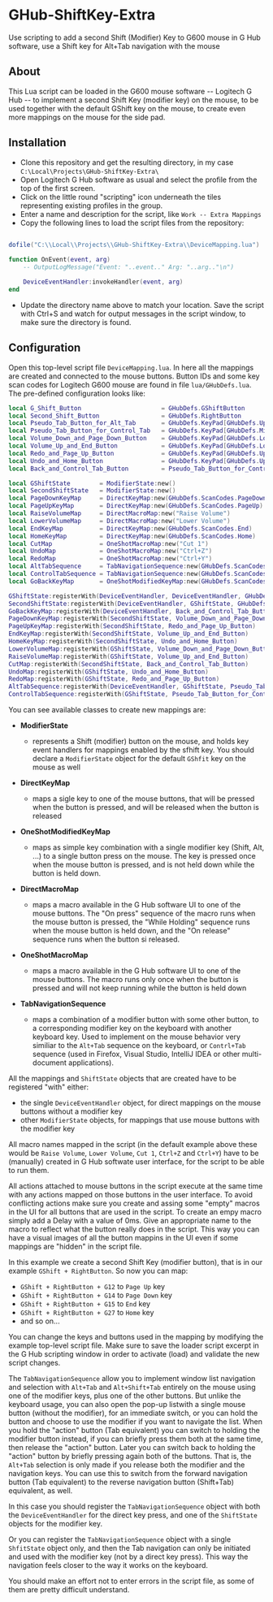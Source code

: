 # GHub-ShiftKey-Extra
 Use scripting to add a second Shift (Modifier) Key to G600 mouse in G Hub software, use a Shift key for Alt+Tab navigation with the mouse

## About
 This Lua script can be loaded in the G600 mouse software -- Logitech G Hub -- to implement a second Shift Key (modifier key) on the mouse, to be used together with the default GShift key on the mouse, to create even more mappings on the mouse for the side pad.

## Installation
 - Clone this repository and get the resulting directory, in my case `C:\Local\Projects\GHub-ShiftKey-Extra\`
 - Open Logitech G Hub software as usual and select the profile from the top of the first screen.
 - Click on the little round "scripting" icon underneath the tiles representing existing profiles in the group.
 - Enter a name and description for the script, like `Work -- Extra Mappings`
 - Copy the following lines to load the script files from the repository:
```lua
        
dofile("C:\\Local\\Projects\\GHub-ShiftKey-Extra\\DeviceMapping.lua")

function OnEvent(event, arg)
    -- OutputLogMessage("Event: "..event.." Arg: "..arg.."\n")

    DeviceEventHandler:invokeHandler(event, arg)
end

```
 - Update the directory name above to match your location. Save the script with Ctrl+S and watch for output messages in the script window, to make sure the directory is found.

## Configuration
Open this top-level script file `DeviceMapping.lua`. In here all the mappings are created and connected to the mouse buttons. Button IDs and some key scan codes for Logitech G600 mouse are found in file `lua/GHubDefs.lua`. The pre-defined configuration looks like:

```lua
local G_Shift_Button                      = GHubDefs.GShiftButton
local Second_Shift_Button                 = GHubDefs.RightButton
local Pseudo_Tab_Button_for_Alt_Tab       = GHubDefs.KeyPad[GHubDefs.UpperRow ][GHubDefs.BackColumn]
local Pseudo_Tab_Button_for_Control_Tab   = GHubDefs.KeyPad[GHubDefs.MiddleRow][GHubDefs.MiddleFrontColumn]
local Volume_Down_and_Page_Down_Button    = GHubDefs.KeyPad[GHubDefs.LowerRow ][GHubDefs.MiddleFrontColumn]
local Volume_Up_and_End_Button            = GHubDefs.KeyPad[GHubDefs.LowerRow ][GHubDefs.MiddleBackColumn]
local Redo_and_Page_Up_Button             = GHubDefs.KeyPad[GHubDefs.UpperRow ][GHubDefs.MiddleFrontColumn]
local Undo_and_Home_Button                = GHubDefs.KeyPad[GHubDefs.UpperRow ][GHubDefs.MiddleBackColumn]
local Back_and_Control_Tab_Button         = Pseudo_Tab_Button_for_Control_Tab

local GShiftState        = ModifierState:new()
local SecondShiftState   = ModifierState:new()
local PageDownKeyMap     = DirectKeyMap:new(GHubDefs.ScanCodes.PageDown)
local PageUpKeyMap       = DirectKeyMap:new(GHubDefs.ScanCodes.PageUp)
local RaiseVolumeMap     = DirectMacroMap:new("Raise Volume")
local LowerVolumeMap     = DirectMacroMap:new("Lower Volume")
local EndKeyMap          = DirectKeyMap:new(GHubDefs.ScanCodes.End)
local HomeKeyMap         = DirectKeyMap:new(GHubDefs.ScanCodes.Home)
local CutMap             = OneShotMacroMap:new("Cut 1")
local UndoMap            = OneShotMacroMap:new("Ctrl+Z")
local RedoMap            = OneShotMacroMap:new("Ctrl+Y")
local AltTabSequence     = TabNavigationSequence:new(GHubDefs.ScanCodes.LeftAlt,     GHubDefs.ScanCodes.LeftShift, GHubDefs.ScanCodes.Tab)
local ControlTabSequence = TabNavigationSequence:new(GHubDefs.ScanCodes.LeftControl, GHubDefs.ScanCodes.LeftShift, GHubDefs.ScanCodes.Tab)
local GoBackKeyMap       = OneShotModifiedKeyMap:new(GHubDefs.ScanCodes.LeftAlt,     GHubDefs.ScanCodes.Left)

GShiftState:registerWith(DeviceEventHandler, DeviceEventHandler, GHubDefs.GShiftButton)
SecondShiftState:registerWith(DeviceEventHandler, GShiftState, GHubDefs.RightButton)
GoBackKeyMap:registerWith(DeviceEventHandler, Back_and_Control_Tab_Button)
PageDownKeyMap:registerWith(SecondShiftState, Volume_Down_and_Page_Down_Button)
PageUpKeyMap:registerWith(SecondShiftState, Redo_and_Page_Up_Button)
EndKeyMap:registerWith(SecondShiftState, Volume_Up_and_End_Button)
HomeKeyMap:registerWith(SecondShiftState, Undo_and_Home_Button)
LowerVolumeMap:registerWith(GShiftState, Volume_Down_and_Page_Down_Button)
RaiseVolumeMap:registerWith(GShiftState, Volume_Up_and_End_Button)
CutMap:registerWith(SecondShiftState, Back_and_Control_Tab_Button)
UndoMap:registerWith(GShiftState, Undo_and_Home_Button)
RedoMap:registerWith(GShiftState, Redo_and_Page_Up_Button)
AltTabSequence:registerWith(DeviceEventHandler, GShiftState, Pseudo_Tab_Button_for_Alt_Tab, Pseudo_Tab_Button_for_Control_Tab)
ControlTabSequence:registerWith(GShiftState, Pseudo_Tab_Button_for_Control_Tab, Pseudo_Tab_Button_for_Alt_Tab)
```

You can see available classes to create new mappings are:

 - **ModifierState**
    - represents a Shift (modifier) button on the mouse, and holds key event handlers for mappings enabled by the sfhift key. You should declare a `ModifierState` object for the default `GShfit` key on the mouse as well
 - **DirectKeyMap**
     - maps a sigle key to one of the mouse buttons, that will be pressed when the button is pressed, and will be released when the button is released
 - **OneShotModifiedKeyMap**
     - maps as simple key combination with a single modifier key (Shift, Alt, ...) to a single button press on the mouse. The key is pressed once when the mouse button is pressed, and is not held down while the button is held down.
 - **DirectMacroMap**
     - maps a macro available in the G Hub software UI to one of the mouse buttons. The "On press" sequence of the macro runs when the mouse button is pressed, the "While Holding" sequence runs when the mouse button is held down, and the "On release" sequence runs when the button si released.

 - **OneShotMacroMap**
     - maps a macro available in the G Hub software UI to one of the mouse buttons. The macro runs only once when the button is pressed and will not keep running while the button is held down
- **TabNavigationSequence**
     - maps a combination of a modifier button with some other button, to a corresponding modifier key on the keyboard with another keyboard key. Used to implement on the mouse behavior very similiar to the `Alt+Tab` sequence on the keyboard, or `Contrl+Tab` sequence (used in Firefox, Visual Studio, IntelliJ IDEA or other multi-document applications).

All the mappings and `ShiftState` objects that are created have to be registered "with" either:
 - the single `DeviceEventHandler` object, for direct mappings on the mouse buttons without a modifier key
 - other `ModifierState` objects, for mappings that use mouse buttons with the modifier key

 All macro names mapped in the script (in the default example above these would be `Raise Volume`, `Lower Volume`, `Cut 1`, `Ctrl+Z` and `Ctrl+Y`) have to be (manually) created in G Hub softwate user interface, for the script to be able to run them.

 All actions attached to mouse buttons in the script execute at the same time with any actions mapped on those buttons in the user interface. To avoid conflicting actions make sure you create and assing some "empty" macros in the UI for all buttons that are used in the script. To create an empy macro simply add a Delay with a value of 0ms. Give an appropriate name to the macro to reflect what the button really does in the script. This way you can have a visual images of all the button mappins in the UI even if some mappings are "hidden" in the script file.

 In this example we create a second Shift Key (modifier button), that is in our example `GShift + RightButton`. So now you can map:
 - `GShift + RightButton + G12` to `Page Up` key
 - `GShift + RightButton + G14` to `Page Down` key
 - `GShift + RightButton + G15` to `End` key
 - `GShift + RightButton + G27` to `Home` key
 - and so on...

You can change the keys and buttons used in the mapping by modifying the example top-level script file. Make sure to save the loader script excerpt in the G Hub scripting window in order to activate (load) and validate the new script changes.

The `TabNavigationSequence` allow you to implement window list navigation and selection with `Alt+Tab` and `Alt+Shift+Tab` entirely on the mouse using one of the modifier keys, plus one of the other buttons. But unlike the keyboard usage, you can also open the pop-up listwith a single mouse button (without the modifier), for an immediate switch, or you can hold the button and choose to use the modifier if you want to navigate the list. When you hold the "action" button (Tab equivalent) you can switch to holding the modifier button instead, if you can briefly press them both at the same time, then release the "action" button. Later you can switch back to holding the "action" button by briefly pressing again both of the buttons. That is, the `Alt+Tab` selection is only made if you release both the modifier and the navigation keys. You can use this to switch from the forward navigation button (Tab equivalent) to the reverse navigation button (Shift+Tab) equivalent, as well.

In this case you should register the `TabNavigationSequence` object with both the `DeviceEventHandler` for the direct key press, and one of the `ShiftState` objects for the modifier key. 

Or you can register the `TabNavigationSequence` object with a single `ShfitState` object only, and then the Tab navigation can only be initiated and used with the modifier key (not by a direct key press). This way the navigation feels closer to the way it works on the keyboard.

You should make an effort not to enter errors in the script file, as some of them are pretty difficult understand.